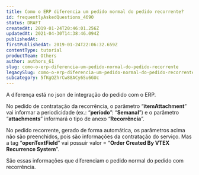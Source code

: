 ```yaml
---
title: Como o ERP diferencia um pedido normal do pedido recorrente?
id: frequentlyAskedQuestions_4690
status: DRAFT
createdAt: 2019-01-24T20:46:01.256Z
updatedAt: 2021-04-30T14:38:46.094Z
publishedAt: 
firstPublishedAt: 2019-01-24T22:06:32.659Z
contentType: tutorial
productTeam: Others
author: authors_61
slug: como-o-erp-diferencia-um-pedido-normal-do-pedido-recorrente
legacySlug: como-o-erp-diferencia-um-pedido-normal-do-pedido-recorrente
subcategory: 5fKgQZhrCw88ACy6Su6GUc
---
```


A diferença está no json de integração do pedido com o ERP.

No pedido de contratação da recorrência, o parâmetro “__itemAttachment__” vai informar a periodicidade (ex.: “__período__”: “__Semanal__”) e o parâmetro “__attachments__” informará o tipo de anexo “__Recorrência__”.

No pedido recorrente, gerado de forma automática, os parâmetros acima não são preenchidos, pois são informações da contratação do serviço. Mas a tag “__openTextField__” vai possuir valor = “__Order Created By VTEX Recurrence System__”.

São essas informações que diferenciam o pedido normal do pedido com recorrência.

